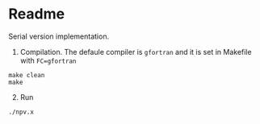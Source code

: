 # Readme

Serial version implementation.

1. Compilation. The defaule compiler is ```gfortran``` and it is set in Makefile with ```FC=gfortran```


```
make clean
make
```

2. Run

```
./npv.x
```
